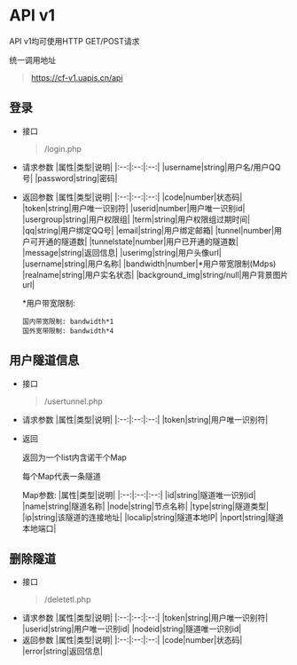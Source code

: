 # API v1
API v1均可使用HTTP GET/POST请求

统一调用地址
> https://cf-v1.uapis.cn/api
## 登录
- 接口
    > /login.php
- 请求参数
    |属性|类型|说明|
    |:--:|:--:|:--:|
    |username|string|用户名/用户QQ号|
    |password|string|密码|
- 返回参数
    |属性|类型|说明|
    |:--:|:--:|:--:|
    |code|number|状态码|
    |token|string|用户唯一识别符|
    |userid|number|用户唯一识别id|
    |usergroup|string|用户权限组|
    |term|string|用户权限组过期时间|
    |qq|string|用户绑定QQ号|
    |email|string|用户绑定邮箱|
    |tunnel|number|用户可开通的隧道数|
    |tunnelstate|number|用户已开通的隧道数|
    |message|string|返回信息|
    |userimg|string|用户头像url|
    |username|string|用户名称|
    |bandwidth|number|*用户带宽限制(Mdps)
    |realname|string|用户实名状态|
    |background_img|string/null|用户背景图片url|

    *用户带宽限制:

      国内带宽限制: bandwidth*1
      国外宽带限制: bandwidth*4
## 用户隧道信息
- 接口
    > /usertunnel.php
- 请求参数
    |属性|类型|说明|
    |:--:|:--:|:--:|
    |token|string|用户唯一识别符|
- 返回
    
    返回为一个list内含诺干个Map

    每个Map代表一条隧道

    Map参数:
    |属性|类型|说明|
    |:--:|:--:|:--:|
    |id|string|隧道唯一识别id|
    |name|string|隧道名称|
    |node|string|节点名称|
    |type|string|隧道类型|
    |ip|string|该隧道的连接地址|
    |localip|string|隧道本地IP|
    |nport|string|隧道本地端口|
## 删除隧道
- 接口
    > /deletetl.php
- 请求参数
    |属性|类型|说明|
    |:--:|:--:|:--:|
    |token|string|用户唯一识别符|
    |userid|string|用户唯一识别id|
    |nodeid|string|隧道唯一识别id|
- 返回参数
    |属性|类型|说明|
    |:--:|:--:|:--:|
    |code|number|状态码|
    |error|string|返回信息|